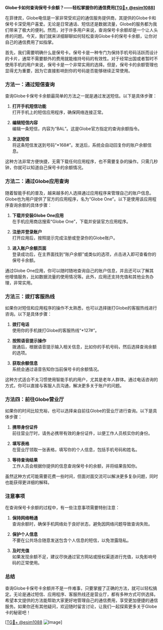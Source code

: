 **Globe卡如何查询保号卡余额？——轻松掌握你的通信费用[[TG💪+ @esim1088](https://t.me/s/esim1088)]**

在菲律宾，Globe电信是一家非常受欢迎的通信服务提供商，其提供的Globe卡和保号卡深受用户喜爱。无论是日常通话、短信还是数据流量，Globe的服务都为我们带来了极大的便利。然而，对于许多用户来说，查询保号卡余额却是一个让人头疼的问题。今天，我们就来详细聊聊如何轻松查询Globe卡的保号卡余额，让你对自己的通信费用了如指掌。

首先，我们需要明确什么是保号卡。保号卡是一种专门为保持手机号码活跃而设计的卡片，通常不需要额外的费用就能维持号码的有效性。对于经常出国或者暂时不使用手机的用户来说，保号卡是一个非常实用的选择。但是，保号卡的余额管理也显得尤为重要，因为它直接影响到你的号码是否能够继续正常使用。

### 方法一：通过短信查询

查询Globe卡保号卡余额最简单的方法之一就是通过发送短信。以下是具体步骤：

1. **打开手机短信功能**  
   打开手机上的短信应用程序，确保网络连接正常。

2. **编辑短信内容**  
   编辑一条短信，内容为“BAL”。这是Globe官方指定的查询余额指令。

3. **发送短信**  
   将这条短信发送到号码“*168#”。发送后，系统会自动回复你的账户余额信息。

这种方法非常方便快捷，无需下载任何应用程序，也不需要复杂的操作。只需几秒钟，你就可以知道自己保号卡的余额情况。

### 方法二：通过Globe应用查询

随着智能手机的普及，越来越多的人选择通过应用程序来管理自己的账户信息。Globe也为用户提供了官方的应用程序，名为“Globe One”。以下是使用该应用程序查询余额的具体步骤：

1. **下载并安装Globe One应用**  
   在手机应用商店搜索“Globe One”，下载并安装官方应用程序。

2. **注册并登录账户**  
   打开应用后，按照提示完成注册或登录你的Globe账户。

3. **进入账户余额页面**  
   登录成功后，在主界面找到“账户余额”或类似的选项，点击进入即可查看你的保号卡余额。

通过Globe One应用，你可以随时随地查询自己的账户信息，并且还可以了解其他增值服务，比如数据流量的使用情况等。此外，应用还支持充值和其他业务办理，非常实用。

### 方法三：拨打客服热线

如果你对短信和应用程序的操作不太熟悉，也可以选择拨打Globe的客服热线进行咨询。以下是具体步骤：

1. **拨打电话**  
   使用你的手机拨打Globe的客服热线“*127#”。

2. **按照语音提示操作**  
   拨通后，根据语音提示输入相关信息，比如你的手机号码，然后选择查询余额的选项。

3. **获取余额信息**  
   系统会通过语音告知你当前保号卡的余额情况。

这种方式适合不太习惯使用智能手机的用户，尤其是老年人群体。通过电话咨询的方式，你可以直接与客服人员沟通，解决更多关于账户的问题。

### 方法四：前往Globe营业厅

如果你的时间比较充裕，也可以选择亲自前往Globe的营业厅进行查询。以下是具体步骤：

1. **携带身份证件**  
   前往营业厅时，请务必携带有效的身份证件，以便工作人员核实你的身份。

2. **填写表格**  
   在营业厅领取一张表格，填写你的个人信息，包括手机号码和姓名。

3. **等待查询结果**  
   工作人员会根据你提供的信息查询保号卡的余额，并将结果告知你。

虽然这种方式可能需要花费一些时间，但面对面交流可以解决更多复杂问题，同时也能获得更详细的解释。

### 注意事项

在查询保号卡余额的过程中，有一些注意事项需要特别注意：

1. **保持网络畅通**  
   查询余额时，确保手机网络处于良好状态，避免因网络问题导致查询失败。

2. **保护个人信息**  
   不要在公共场合随意发送包含个人信息的短信，以免泄露隐私。

3. **及时充值**  
   如果发现余额不足，建议尽快通过官方网站或授权渠道进行充值，以免影响号码的正常使用。

### 总结

查询Globe卡保号卡余额并不是一件难事，只要掌握了正确的方法，就可以轻松搞定。无论是通过短信、应用程序、客服热线还是营业厅，都有多种方式可供选择。希望本文提供的方法能帮助大家更好地管理自己的通信费用，享受更加便捷的通信服务。如果你还有其他疑问，欢迎随时留言讨论，让我们一起探索更多关于Globe卡的秘密吧！

[[TG💪+ @esim1088](https://t.me/s/esim1088) ![Image](https://i.postimg.cc/4NQfJmqS/Snipaste-2025-05-13-00-14-12.png)]